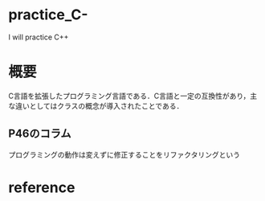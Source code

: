 # practice_C-
I will practice C++
# 概要
C言語を拡張したプログラミング言語である．C言語と一定の互換性があり，主な違いとしてはクラスの概念が導入されたことである．

## P46のコラム
プログラミングの動作は変えずに修正することをリファクタリングという

# reference

